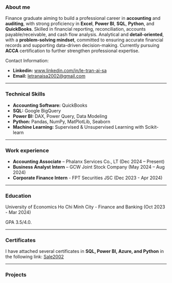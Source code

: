 ### About me
Finance graduate aiming to build a professional career in **accounting** and **auditing**, with strong proficiency in **Excel**, **Power BI**, **SQL**, **Python**, and **QuickBooks**. Skilled in financial reporting, reconciliation, accounts payable/receivable, and cash flow analysis. Analytical and **detail-oriented**, with a **problem-solving mindset**, committed to ensuring accurate financial records and supporting data-driven decision-making. Currently pursuing **ACCA** certification to further strengthen professional expertise.

Contact Information: 
* **Linkedin:** www.linkedin.com/in/le-tran-ai-sa
* **Email:** letranaisa2002@gmail.com

---
### Technical Skills
* **Accounting Software:** QuickBooks
* **SQL:** Google BigQuery
* **Power BI:** DAX, Power Query, Data Modeling
* **Python:** Pandas, NumPy, MatPlotLib, Seaborn
* **Machine Learning:** Supervised & Unsupervised Learning with Scikit-learn

---

### Work experience
* **Accounting Associate** – Phalanx Services Co., LT (Dec 2024 – Present)
* **Business Analyst Intern** – GCW Joint Stock Company (May 2024 – Aug 2024)
* **Corporate Finance Intern** - FPT Securities JSC (Dec 2023 - Apr 2024)

---

### Education
University of Economics Ho Chi Minh City - Finance and Banking (Oct 2023 - Mar 2024)

GPA 3.5/4.0.

---
### Certificates
I have attached several certificates in **SQL, Power BI, Azure, and Python** in the following link: [Sale2002](https://github.com/Sale2002/Sale2002)

---

### Projects
